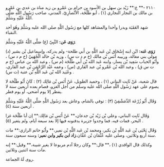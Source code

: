 ٢١١٠ -** ع:** زَيْد بن سهل بن الأسود بن حرام بن عَمْرو بن زيد مناة بن عدي بن عَمْرو بن مالك بن النجار النجاري (١) ، أبو طَلْحَة، الأَنْصارِيّ، المدني، صاحب رَسُول اللَّهِ صَلَّى اللَّهُ عَلَيْهِ وسَلَّمَ.

شهد العَقَبَة وبدرا وأحدا والمشاهد كلها مع رَسُول اللَّهِ صلى الله عليه وسَلَّمَ وهُوَ أحد النقباء.

**رَوَى عَن:** النَّبِيّ (ع) صَلَّى اللَّهُ عَلَيْهِ وسَلَّمَ.

**رَوَى عَنه:** ابْن ابنه إِسْحَاق بْن عَبد اللَّهِ بن أَبي طلحة- ولم يدركه، وإسماعيل بْن بشير (د) مولى بني مغالة، وربيبه أَنَس بْن مالك (خ م د ت س) ، وزيد بْن خالد الْجُهَنِيّ (خ م د س) ، وأَبُو الحباب سَعِيد بْن يسار، وابنه عَبد الله بْن أَبي طَلْحَة (م س) ، وعبد الله بن عباس (خ م ت س ق) ، وعبد الله بْن عَمْرو بْن عبد القاري (س) ، وعمه عَبْد الرَّحْمَنِ بْن عبد القاري، وعُبَيد الله بْن عَبد اللَّهِ بْن عتبة (ت س) .

قال شعبة، عَنْ ثَابِت البناني (١) ، وحميد الطويل، عَنْ أَنَس بْن مَالِك (٢) : كَانَ أَبُو طَلْحَة لا يصوم على عهد رَسُول اللَّهِ صلى الله عليه وسلم من أجل الغزو، فصام بعده أربعين سنة لا يفطر إلا يوم أضحى، أو يوم فطر.

وَقَال أَبُو زُرْعَة الدِّمَشْقِيّ (٣) : توفي بالشام، وعاش بعد رَسُول اللَّهِ صَلَّى اللَّهُ عَلَيْهِ وسَلَّمَ أربعين سنة (٤) .

وَقَال ثَابِت البناني، وعلي بْن زَيْد بْن جدعان،** عَنْ أَنَس بْن مَالِك:** إن أبا طَلْحَة غزا البحر، فمات فيه، فما وجدوا جزيرة يدفنونه فيها إلا بعد سبعة أيام، ولم يتغير (٥) .

وَقَال يَحْيَى بْن عَبد اللَّهِ بْن بكير، ومحمد بْن عَبد اللَّهِ بْن نمير،** وأَبُو حاتم الرازي:** مات سنة أربع وثلاثين، وصلى عليه عُثْمَان بْن عَفَّان.**زاد ابن بكير وابن نمير:** وسنه سبعون سنة.

وكذلك قال الواقدي (١) ،** قال:** وكان رجلا آدم مربوعا لا يغير شيبة،** وقيل:** إنه مات سنة اثنتين وثلاثين.

روى لَهُ الجماعة.
